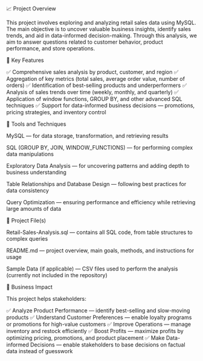 📈 Project Overview

This project involves exploring and analyzing retail sales data using MySQL.
The main objective is to uncover valuable business insights, identify sales trends, and aid in data-informed decision-making.
Through this analysis, we aim to answer questions related to customer behavior, product performance, and store operations.

🔹 Key Features

✅ Comprehensive sales analysis by product, customer, and region
✅ Aggregation of key metrics (total sales, average order value, number of orders)
✅ Identification of best-selling products and underperformers
✅ Analysis of sales trends over time (weekly, monthly, and quarterly)
✅ Application of window functions, GROUP BY, and other advanced SQL techniques
✅ Support for data-informed business decisions — promotions, pricing strategies, and inventory control

🔹 Tools and Techniques

MySQL — for data storage, transformation, and retrieving results

SQL (GROUP BY, JOIN, WINDOW_FUNCTIONS) — for performing complex data manipulations

Exploratory Data Analysis — for uncovering patterns and adding depth to business understanding

Table Relationships and Database Design — following best practices for data consistency

Query Optimization — ensuring performance and efficiency while retrieving large amounts of data

🔹 Project File(s)

Retail-Sales-Analysis.sql — contains all SQL code, from table structures to complex queries

README.md — project overview, main goals, methods, and instructions for usage

Sample Data (if applicable) — CSV files used to perform the analysis (currently not included in the repository)

🔹 Business Impact

This project helps stakeholders:

✅ Analyze Product Performance — identify best-selling and slow-moving products
✅ Understand Customer Preferences — enable loyalty programs or promotions for high-value customers
✅ Improve Operations — manage inventory and restock efficiently
✅ Boost Profits — maximize profits by optimizing pricing, promotions, and product placement
✅ Make Data-informed Decisions — enable stakeholders to base decisions on factual data instead of guesswork


